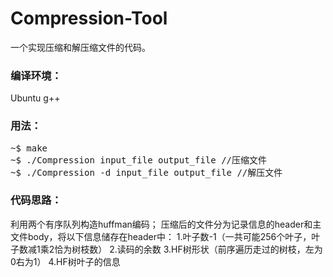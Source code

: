 # Compression-Tool
一个实现压缩和解压缩文件的代码。

### 编译环境：

Ubuntu g++


### 用法：

<pre>
~$ make
~$ ./Compression input_file output_file //压缩文件
~$ ./Compression -d input_file output_file //解压文件
</pre>

### 代码思路：

利用两个有序队列构造huffman编码；
压缩后的文件分为记录信息的header和主文件body，将以下信息储存在header中：
      1.叶子数-1（一共可能256个叶子，叶子数减1乘2恰为树枝数）
      2.读码的余数 
      3.HF树形状（前序遍历走过的树枝，左为0右为1） 
      4.HF树叶子的信息


